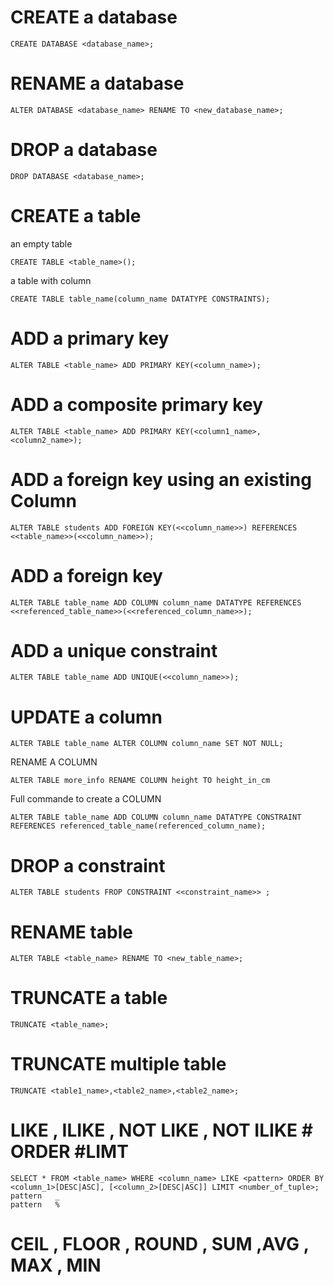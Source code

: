 # CREATE a database
```
CREATE DATABASE <database_name>;
```

# RENAME a database
```
ALTER DATABASE <database_name> RENAME TO <new_database_name>;
```

# DROP a database
```
DROP DATABASE <database_name>;
```


# CREATE a table
an empty table
```
CREATE TABLE <table_name>();
```
a table with column
```
CREATE TABLE table_name(column_name DATATYPE CONSTRAINTS);
```

# ADD a primary key
```
ALTER TABLE <table_name> ADD PRIMARY KEY(<column_name>);
```

# ADD a composite primary key
```
ALTER TABLE <table_name> ADD PRIMARY KEY(<column1_name>, <column2_name>);
```

# ADD a foreign key using an existing Column 
```
ALTER TABLE students ADD FOREIGN KEY(<<column_name>>) REFERENCES <<table_name>>(<<column_name>>);
```

# ADD a foreign key 
```
ALTER TABLE table_name ADD COLUMN column_name DATATYPE REFERENCES <<referenced_table_name>>(<<referenced_column_name>>);
```

# ADD a unique constraint 
```
ALTER TABLE table_name ADD UNIQUE(<<column_name>>);
```

# UPDATE a column
```
ALTER TABLE table_name ALTER COLUMN column_name SET NOT NULL;
```
RENAME A COLUMN 
```
ALTER TABLE more_info RENAME COLUMN height TO height_in_cm
```
Full commande to create a COLUMN 
```
ALTER TABLE table_name ADD COLUMN column_name DATATYPE CONSTRAINT REFERENCES referenced_table_name(referenced_column_name);
```

# DROP a constraint
```
ALTER TABLE students FROP CONSTRAINT <<constraint_name>> ;
```

# RENAME table
```
ALTER TABLE <table_name> RENAME TO <new_table_name>;
```

# TRUNCATE a table
```
TRUNCATE <table_name>;
```

# TRUNCATE multiple table
```
TRUNCATE <table1_name>,<table2_name>,<table2_name>;
```

# LIKE , ILIKE , NOT LIKE , NOT ILIKE # ORDER #LIMT
```
SELECT * FROM <table_name> WHERE <column_name> LIKE <pattern> ORDER BY <column_1>[DESC|ASC], [<column_2>[DESC|ASC]] LIMIT <number_of_tuple>;  
pattern   _
pattern   %
```
# CEIL , FLOOR , ROUND , SUM ,AVG , MAX , MIN 



